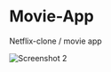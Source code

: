 # Movie-App
Netflix-clone / movie app


![Screenshot 2](https://user-images.githubusercontent.com/106531695/180124279-ae9ee6fb-5f11-4faa-bb27-c01eb1a4f4f9.png)

